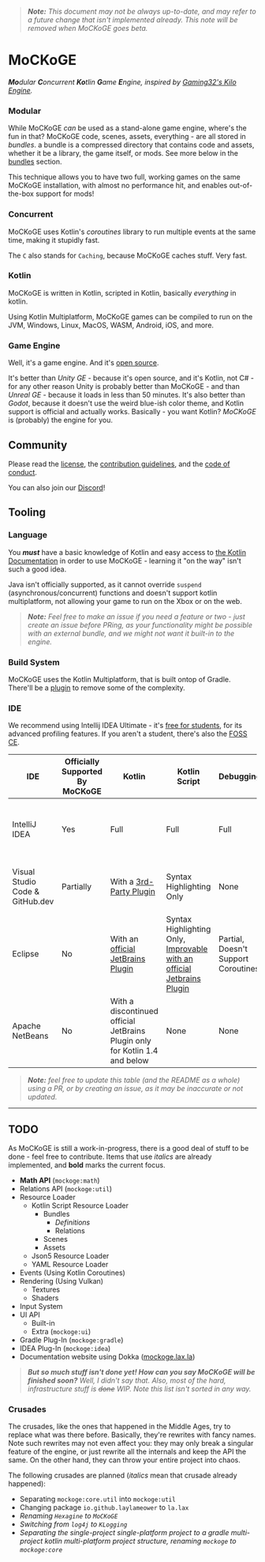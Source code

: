 > ***Note:** This document may not be always up-to-date, and may refer to a future change that isn't implemented already. This note will be removed when MoCKoGE goes beta.*
# MoCKoGE

***Mo**dular **C**oncurrent **Ko**tlin **G**ame **E**ngine, inspired
by [Gaming32's Kilo Engine](https://github.com/Gaming32/kilo-engine).*

### Modular
While MoCKoGE *can* be used as a stand-alone game engine, where's the fun in that? MoCKoGE code, scenes, assets, everything - are all stored in *bundles*. a bundle is a compressed directory that contains code and assets, whether it be a library, the game itself, or mods. See more below in the [bundles](#bundles) section.

This technique allows you to have two full, working games on the same MoCKoGE installation, with almost no performance hit, and enables out-of-the-box support for mods!

### Concurrent

MoCKoGE uses Kotlin's *coroutines* library to run multiple events at the same time, making it stupidly fast.

The `C` also stands for `Caching`, because MoCKoGE caches stuff. Very fast.

### Kotlin

MoCKoGE is written in Kotlin, scripted in Kotlin, basically *everything* in kotlin.

Using Kotlin Multiplatform, MoCKoGE games can be compiled to run on the JVM, Windows, Linux, MacOS, WASM, Android, iOS, and more.

### Game Engine

Well, it's a game engine. And it's [open source](LICENSE.md).

It's better than *Unity GE* - because it's open source, and it's Kotlin, not C# - for any other reason Unity is probably better than MoCKoGE - and than *Unreal GE* - because it loads in less than 50 minutes. It's also better than *Godot*, because it doesn't use the weird blue-ish color theme, and Kotlin support is official and actually works. Basically - you want Kotlin? *MoCKoGE* is (probably) the engine for you.

## Community

Please read the [license](LICENSE.md), the [contribution guidelines](CONTRIBUTING.md), and the [code of conduct](CODE_OF_CONDUCT.md).

You can also join our [Discord](https://discord.gg/TAs7PtCqnm)!

## Tooling

### Language

You ***must*** have a basic knowledge of Kotlin and easy access to [the Kotlin Documentation](https://kotlinlang.org/docs/home.html) in order to use MoCKoGE -
learning it "on the way" isn't such a good idea.

Java isn't officially supported, as it cannot override `suspend` (asynchronous/concurrent) functions and doesn't support kotlin multiplatform, not allowing your game to run on the Xbox or on the web.

> ***Note:** Feel free to make an issue if you need a feature or two - just create an issue before PRing, as your functionality might be possible with an external bundle, and we might not want it built-in to the engine.*

### Build System

MoCKoGE uses the Kotlin Multiplatform, that is built ontop of Gradle. There'll be a [plugin](#todo) to remove some of the complexity.

### IDE

We recommend using Intellij IDEA Ultimate -
it's [free for students](https://www.jetbrains.com/community/education/#students), for its advanced profiling features.
If you aren't a student, there's also the [FOSS CE](https://www.jetbrains.com/idea/).

| IDE                             | Officially Supported By MoCKoGE | Kotlin                                                                                             | Kotlin Script                                                                                                                           | Debugging                           | Logging                                                                                                  |
|---------------------------------|---------------------------------|----------------------------------------------------------------------------------------------------|-----------------------------------------------------------------------------------------------------------------------------------------|-------------------------------------|----------------------------------------------------------------------------------------------------------|
| IntelliJ IDEA                   | Yes                             | Full                                                                                               | Full                                                                                                                                    | Full                                | Basic, Improvable with an [official JetBrains Plugin](https://plugins.jetbrains.com/plugin/9746-ideolog) |
| Visual Studio Code & GitHub.dev | Partially                       | With a [3rd-Party Plugin](https://github.com/mathiasfrohlich/vscode-kotlin)                        | Syntax Highlighting Only                                                                                                                | None                                | Basic, Improvable with 3rd-Party Plugins                                                                 |
| Eclipse                         | No                              | With an [official JetBrains Plugin](https://marketplace.eclipse.org/content/kotlin-plugin-eclipse) | Syntax Highlighting Only, [Improvable with an official Jetbrains Plugin](https://marketplace.eclipse.org/content/kotlin-plugin-eclipse) | Partial, Doesn't Support Coroutines | Basic                                                                                                    |
| Apache NetBeans                 | No                              | With a discontinued official JetBrains Plugin only for Kotlin 1.4 and below                        | None                                                                                                                                    | None                                | Basic                                                                                                    |

> ***Note:** feel free to update this table (and the README as a whole) using a PR, or by creating an issue, as it may
be inaccurate or not updated.*

---

## TODO

As MoCKoGE is still a work-in-progress, there is a good deal of stuff to be done - feel free to contribute. Items that
use *italics* are already implemented, and **bold** marks the current focus.

- **Math API** (`mockoge:math`)
- Relations API (`mockoge:util`)
- Resource Loader
    - Kotlin Script Resource Loader
        - Bundles
            - _Definitions_
            - Relations
        - Scenes
        - Assets
    - Json5 Resource Loader
    - YAML Resource Loader
- Events (Using Kotlin Coroutines)
- Rendering (Using Vulkan)
    - Textures
    - Shaders
- Input System
- UI API
    - Built-in
    - Extra (`mockoge:ui`)
- Gradle Plug-In (`mockoge:gradle`)
- IDEA Plug-In (`mockoge:idea`)
- Documentation website using Dokka ([mockoge.lax.la](https://mockoge.lax.la/))

> ***But so much stuff isn't done yet! How can you say MoCKoGE will be finished soon?** Well, I didn't say that. Also,
most of the hard, infrastructure stuff is ~~done~~ WIP. Note this list isn't sorted in any way.*

### Crusades

The crusades, like the ones that happened in the Middle Ages, try to replace what was there before.
Basically, they're rewrites with fancy names.
Note such rewrites may not even affect you:
they may only break a singular feature of the engine, or just rewrite all the internals and keep the API the same. On the other hand, they can throw your entire project into chaos.

The following crusades are planned (_italics_ mean that crusade already happened):
- Separating `mockoge:core.util` into `mockoge:util`
- Changing package `io.github.laylameower` to `la.lax`
- _Renaming `Hexagine` to `MoCKoGE`_
- *Switching from `log4j` to `KLogging`*
- *Separating the single-project single-platform project to a gradle multi-project kotlin multi-platform project structure, renaming `mockoge` to `mockoge:core`*
